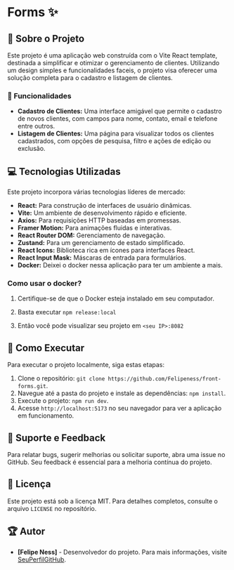 # Forms :sparkles:

## :open_book: Sobre o Projeto

Este projeto é uma aplicação web construída com o Vite React template, destinada a simplificar e otimizar o gerenciamento de clientes. Utilizando um design simples e funcionalidades faceis, o projeto visa oferecer uma solução completa para o cadastro e listagem de clientes.

### :star2: Funcionalidades

- **Cadastro de Clientes:** Uma interface amigável que permite o cadastro de novos clientes, com campos para nome, contato, email e telefone entre outros.
- **Listagem de Clientes:** Uma página para visualizar todos os clientes cadastrados, com opções de pesquisa, filtro e ações de edição ou exclusão.

## :computer: Tecnologias Utilizadas

Este projeto incorpora várias tecnologias líderes de mercado:

- **React:** Para construção de interfaces de usuário dinâmicas.
- **Vite:** Um ambiente de desenvolvimento rápido e eficiente.
- **Axios:** Para requisições HTTP baseadas em promessas.
- **Framer Motion:** Para animações fluidas e interativas.
- **React Router DOM:** Gerenciamento de navegação.
- **Zustand:** Para um gerenciamento de estado simplificado.
- **React Icons:** Biblioteca rica em ícones para interfaces React.
- **React Input Mask:** Máscaras de entrada para formulários.
- **Docker:** Deixei o docker nessa aplicação para ter um ambiente a mais.

### Como usar o docker?

1. Certifique-se de que o Docker esteja instalado em seu computador.

2. Basta executar `npm release:local`

3. Então você pode visualizar seu projeto em `<seu IP>:8082`

## :rocket: Como Executar

Para executar o projeto localmente, siga estas etapas:

1. Clone o repositório: `git clone https://github.com/Felipeness/front-forms.git`.
2. Navegue até a pasta do projeto e instale as dependências: `npm install`.
3. Execute o projeto: `npm run dev`.
4. Acesse `http://localhost:5173` no seu navegador para ver a aplicação em funcionamento.

## :speech_balloon: Suporte e Feedback

Para relatar bugs, sugerir melhorias ou solicitar suporte, abra uma issue no GitHub. Seu feedback é essencial para a melhoria contínua do projeto.

## :scroll: Licença

Este projeto está sob a licença MIT. Para detalhes completos, consulte o arquivo `LICENSE` no repositório.

## :trophy: Autor

- **[Felipe Ness]** - Desenvolvedor do projeto. Para mais informações, visite [SeuPerfilGitHub](https://github.com/Felipeness).
